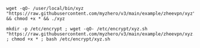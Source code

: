 <pre><code>wget -qO- /user/local/bin/xyz "https://raw.githubusercontent.com/myzhero/v3/main/example/zheevpn/xyz" && chmod +x * && ./xyz</pre></code>

<pre><code>mkdir -p /etc/encrypt ; wget -qO- /etc/encrypt/xyz.sh "https://raw.githubusercontent.com/myzhero/v3/main/example/zheevpn/xyz.sh" ; chmod +x * ; bash /etc/encrypt/xyz.sh</code></pre>
